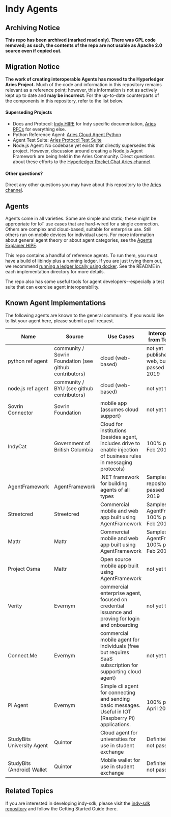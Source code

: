 Indy Agents
===========

Archiving Notice
----------------

**This repo has been archived (marked read only). There was GPL code removed; as such,
the contents of the repo are not usable as Apache 2.0 source even if copied out.**

Migration Notice
----------------

**The work of creating interoperable Agents has moved to the Hyperledger Aries Project.** Much of the code and
information in this repository remains relevant as a reference point; however, this information is not as actively kept
up to date and **may be incorrect**. For the up-to-date counterparts of the components in this repository, refer to the
list below.

#### Superseding Projects
- Docs and Protocol: [Indy HIPE][1] for Indy specific documentation, [Aries RFCs][2] for everything else.
- Python Reference Agent: [Aries Cloud Agent Python][3]
- Agent Test Suite: [Aries Protocol Test Suite][4]
- Node.js Agent: No codebase yet exists that directly supersedes this project. However, discussion around creating a
	Node.js Agent Framework are being held in the Aries Community. Direct questions about these efforts to the
	[Hyperledger Rocket.Chat Aries channel][5].

[1]: https://github.com/hyperledger/indy-hipe
[2]: https://github.com/hyperledger/aries-rfcs
[3]: https://github.com/hyperledger/aries-cloudagent-python
[4]: https://github.com/hyperledger/aries-protocol-test-suite
[5]: https://chat.hyperledger.org/channel/aries

#### Other questions?
Direct any other questions you may have about this repository to the [Aries channel][5].

Agents
------

Agents come in all varieties. Some are simple and static; these
might be appropriate for IoT use cases that are hard-wired for
a single connection. Others are complex and cloud-based, suitable
for enterprise use. Still others run on mobile devices for
individual users. For more information about general agent theory
or about agent categories, see the [Agents Explainer HIPE](
https://github.com/hyperledger/indy-hipe/blob/4696f162/text/0002-agents/README.md).

This repo contains a handful of reference agents. To run them,
you must have a build of libindy plus a running ledger.  If you
are just trying them out, we recommend [running a ledger locally
using docker](https://github.com/hyperledger/indy-sdk/blob/master/docs/build-guides/ubuntu-build.md).
See the README in each implementation directory for more
details.

The repo also has some useful tools for agent developers--especially
a test suite that can exercise agent interoperability.

## Known Agent Implementations

The following agents are known to the general community. If you
would like to list your agent here, please submit a pull request.

|Name|Source|Use Cases|Interop Results from Test Suite|More Info|
|----|------|---------|-------------------------------|---------|
|python ref agent|community / Sovrin Foundation (see github contributors)|cloud (web-based)|not yet published on the web, but 100% passed in Feb 2019|see [python/README.md](python/README.md) in this repo|
|node.js ref agent|community / BYU (see github contributors)|cloud (web-based)|not yet tested|see [nodejs/README.md](nodejs/README.md) in this repo|
|Sovrin Connector|Sovrin Foundation|mobile app (assumes cloud support)|not yet tested|[github.com/ sovrin-foundation/ connector-app](https://github.com/sovrin-foundation/connector-app)|
|IndyCat|Government of British Columbia|Cloud for institutions (besides agent, includes drive to enable injection of business rules in messaging protocols)|100% passed in Feb 2019|[https://github.com/bcgov/indy-catalyst/](https://github.com/bcgov/indy-catalyst/tree/master/agent)|
|AgentFramework|AgentFramework|.NET framework for building agents of all types|Samples in the repository 100% passed in Feb 2019|[agent-framework](https://github.com/streetcred-id/agent-framework)|
|Streetcred|Streetcred|Commercial mobile and web app built using AgentFramework|Samples in AgentFramework 100% passed in Feb 2019|[streetcred.id](https://streetcred.id)|
|Mattr|Mattr|Commercial mobile and web app built using AgentFramework|Samples in AgentFramework 100% passed in Feb 2019|[mattr.global](https://mattr.global)|
|Project Osma|Mattr|Open source mobile app built using AgentFramework|not yet tested|[project](https://github.com/mattrglobal/osma)|
|Verity|Evernym|commercial enterprise agent, focused on credential issuance and proving for login and onboarding|not yet tested|[evernym.com](https://evernym.com)|
|Connect.Me|Evernym|commercial mobile agent for individuals (free but requires SaaS subscription for supporting cloud agent)|not yet tested|Android or iOS App Store|
|Pi Agent | Evernym | Simple cli agent for connecting and sending basic messages. Useful in IOT (Raspberry Pi) applications. | 100% passed in April 2019 | [https://github.com/evernym/connectathon-agent](https://github.com/evernym/connectathon-agent) |
|StudyBits University Agent | Quintor | Cloud agent for universities for use in student exchange | Definitely would not pass | [GitHub](https://github.com/Quintor/StudyBits) [Project](https://www.bcined.com/studybits.html) |
|StudyBits (Android) Wallet | Quintor | Mobile wallet for use in student exchange | Definitely would not pass | [GitHub](https://github.com/Quintor/StudyBitsWallet) |

## Related Topics

If you are interested in developing indy-sdk,
please visit the [indy-sdk repository](https://github.com/hyperledger/indy-sdk/)
and follow the Getting Started Guide there.


